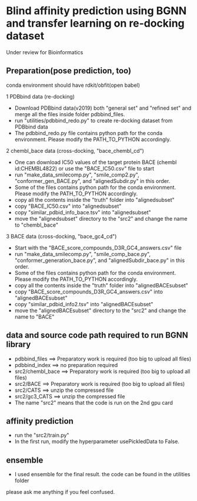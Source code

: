 # Blind affinity prediction using BGNN and transfer learning on re-docking dataset  
Under review for Bioinformatics

## Preparation(pose prediction, too)  
conda environment should have rdkit/obfit(open babel)  
  
1 PDBbind data (re-docking)    
- Download PDBbind data(v2019) both "general set" and "refined set" and merge all the files inside folder pdbbind_files.  
- run "utilities/pdbbind_redo.py" to create re-docking dataset from PDBbind data  
- The pdbbind_redo.py file contains python path for the conda environment. Please modify the PATH_TO_PYTHON accordingly.  

2 chembl_bace data (cross-docking, "bace_chembl_cd")  
- One can download IC50 values of the target protein BACE (chembl id:CHEMBL4822) or use the "BACE_IC50.csv" file to start  
- run "make_data_smilecomp.py", "smile_comp2.py", "conformer_gen_BACE.py", and "alignedSubdir.py" in this order.  
- Some of the files contains python path for the conda environment. Please modify the PATH_TO_PYTHON accordingly.  
- copy all the contents inside the "truth" folder into "alignedsubset"  
- copy "BACE_IC50.csv" into "alignedsubset"  
- copy "similar_pdbid_info_bace.tsv" into "alignedsubset"  
- move the "alignedsubset" directory to the "src2" and change the name to "chembl_bace"  
  
3 BACE data (cross-docking, "bace_gc4_cd")  
- Start with the "BACE_score_compounds_D3R_GC4_answers.csv" file  
- run "make_data_smilecomp.py", "smile_comp_bace.py", "conformer_generation_bace.py", and "alignedSubdir_bace.py" in this order.  
- Some of the files contains python path for the conda environment. Please modify the PATH_TO_PYTHON accordingly.  
- copy all the contents inside the "truth" folder into "alignedBACEsubset"  
- copy "BACE_score_compounds_D3R_GC4_answers.csv" into "alignedBACEsubset"  
- copy "similar_pdbid_info2.tsv" into "alignedBACEsubset"  
- move the "alignedBACEsubset" directory to the "src2" and change the name to "BACE"  
 
## data and source code path required to run BGNN library  
- pdbbind_files ==> Preparatory work is required (too big to upload all files)  
- pdbbind_index ==> no preparation required  
- src2/chembl_bace ==> Preparatory work is required (too big to upload all files)  
- src2/BACE ==> Preparatory work is required (too big to upload all files)  
- src2/CATS ==> unzip the compressed file  
- src2/gc3_CATS ==> unzip the compressed file  
- The name "src2" means that the code is run on the 2nd gpu card
  
## affinity prediction  
- run the "src2/train.py"  
- In the first run, modify the hyperparameter usePickledData to False.  
    
## ensemble  
- I used ensemble for the final result. the code can be found in the utilities folder  
  
  
please ask me anything if you feel confused.

